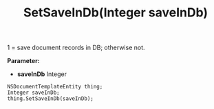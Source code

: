 ﻿---
uid: crmscript_ref_NSDocumentTemplateEntity_SetSaveInDb
title: SetSaveInDb(Integer saveInDb)
intellisense: NSDocumentTemplateEntity.SetSaveInDb
keywords: NSDocumentTemplateEntity, GetSaveInDb
so.topic: reference
---

1 = save document records in DB; otherwise not.

**Parameter:** 
 - **saveInDb** Integer

```crmscript
NSDocumentTemplateEntity thing;
Integer saveInDb;
thing.SetSaveInDb(saveInDb);
```

